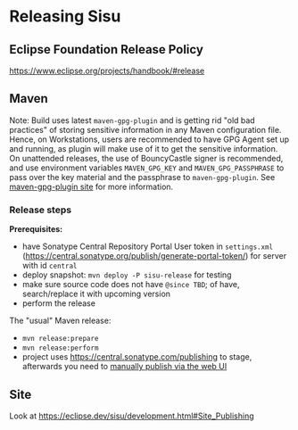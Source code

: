 # Releasing Sisu

## Eclipse Foundation Release Policy

<https://www.eclipse.org/projects/handbook/#release>

## Maven

Note: Build uses latest `maven-gpg-plugin` and is getting rid "old bad practices" of storing sensitive information in
any Maven configuration file. Hence, on Workstations, users are recommended to have GPG Agent set up and running,
as plugin will make use of it to get the sensitive information. On unattended releases, the use of
BouncyCastle signer is recommended, and use environment variables `MAVEN_GPG_KEY` and `MAVEN_GPG_PASSPHRASE` 
to pass over the key material and the passphrase to `maven-gpg-plugin`.
See [maven-gpg-plugin site](https://maven.apache.org/plugins/maven-gpg-plugin/usage.html) for more information.

### Release steps

**Prerequisites:**
* have Sonatype Central Repository Portal User token in `settings.xml` (https://central.sonatype.org/publish/generate-portal-token/) for server with id `central`
* deploy snapshot: `mvn deploy -P sisu-release` for testing
* make sure source code does not have `@since TBD`; of have, search/replace it with upcoming version
* perform the release

The "usual" Maven release:
* `mvn release:prepare`
* `mvn release:perform`
* project uses <https://central.sonatype.com/publishing> to stage, afterwards you need to [manually publish via the web UI](https://central.sonatype.org/publish/publish-portal-guide/#publishing-your-components)

## Site

Look at <https://eclipse.dev/sisu/development.html#Site_Publishing>
